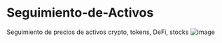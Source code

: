 # Seguimiento-de-Activos
Seguimiento de precios de activos 
crypto, tokens, DeFi, stocks
![image](https://user-images.githubusercontent.com/63260536/139614649-8b646fb6-887d-4351-ae33-f43bd44e0d6e.png)
